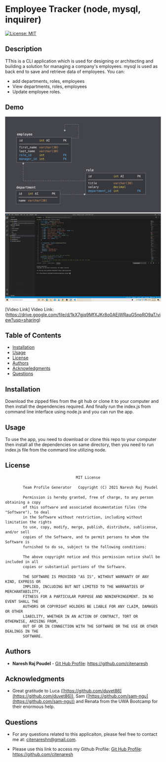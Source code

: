 # Employee Tracker (node, mysql, inquirer)

[![License: MIT](https://img.shields.io/badge/license-MIT-yellowgreen)](https://opensource.org/licenses/MIT)

## Description

TThis is a CLI application which is used for designing or architecting and building a solution for managing a company's employees. mysql is used as back end to save and retrieve data of employees.
You can:
 - add departments, roles, employees
 - View departments, roles, employees
 - Update employee roles.

## Demo

<img src="/assets/schema.png">

<img src="/assets/EmpTra_20.gif">

[Video Link]  Video Link:  (https://drive.google.com/file/d/1kX7gjq9MfXJKr8o0AEjWRauG5npRO9aT/view?usp=sharing)


## Table of Contents

-   [Installation](#installation)
-   [Usage](#usage)
-   [License](#license)
-   [Authors](#Authors)
-   [Acknowledgments](#Acknowledgments)
-   [Questions](#questions)

## Installation

Download the zipped files from the git hub or clone it to your computer and then install the dependencies required. And finally run the index.js from command line interface using node.js and you can run the app.

## Usage

To use the app, you need to download or clone this repo to your computer then install all the dependencies on same directory, then you need to run index.js file from the command line utilizing node.


## License

    								MIT License

    		Team Profile Generator   Copyright (C) 2021 Naresh Raj Poudel

    		Permission is hereby granted, free of charge, to any person obtaining a copy
    		of this software and associated documentation files (the "Software"), to deal
    		in the Software without restriction, including without limitation the rights
    		to use, copy, modify, merge, publish, distribute, sublicense, and/or sell
    		copies of the Software, and to permit persons to whom the Software is
    		furnished to do so, subject to the following conditions:

    		The above copyright notice and this permission notice shall be included in all
    		copies or substantial portions of the Software.

    		THE SOFTWARE IS PROVIDED "AS IS", WITHOUT WARRANTY OF ANY KIND, EXPRESS OR
    		IMPLIED, INCLUDING BUT NOT LIMITED TO THE WARRANTIES OF MERCHANTABILITY,
    		FITNESS FOR A PARTICULAR PURPOSE AND NONINFRINGEMENT. IN NO EVENT SHALL THE
    		AUTHORS OR COPYRIGHT HOLDERS BE LIABLE FOR ANY CLAIM, DAMAGES OR OTHER
    		LIABILITY, WHETHER IN AN ACTION OF CONTRACT, TORT OR OTHERWISE, ARISING FROM,
    		OUT OF OR IN CONNECTION WITH THE SOFTWARE OR THE USE OR OTHER DEALINGS IN THE
    		SOFTWARE.



## Authors

* **Naresh Raj Poudel** - [Git Hub Profile](https://github.com/citenaresh): https://github.com/citenaresh

## Acknowledgments

* Great gratitude to Luca ([https://github.com/duvet86](https://github.com/duvet86)), Sam ([https://github.com/sam-ngu](https://github.com/sam-ngu)) and Renata from the UWA Bootcamp for their enormous help.

## Questions

-   For any questions related to this applicaiton, please feel free to contact me at: citenareshn@gmail.com.

-   Please use this link to access my Github Profile: [Git Hub Profile](https://github.com/citenaresh): https://github.com/citenaresh
